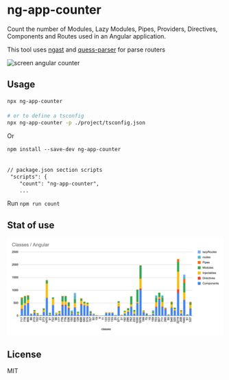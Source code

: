 # ng-app-counter

Count the number of Modules, Lazy Modules, Pipes, Providers, Directives, Components and Routes used in an Angular application.

This tool uses [ngast](https://github.com/ng-ast/ngast) and [quess-parser](https://github.com/guess-js/guess/tree/master/packages/guess-parser) for parse routers

<img width="300" src="https://raw.githubusercontent.com/irustm/ng-app-counter/master/assets/screenv050.png" alt="screen angular counter">

## Usage

```bash
npx ng-app-counter

# or to define a tsconfig
npx ng-app-counter -p ./project/tsconfig.json
```

Or
```
npm install --save-dev ng-app-counter


// package.json section scripts
 "scripts": {
    "count": "ng-app-counter",
    ...

```
Run `npm run count `

## Stat of use

<img src="https://raw.githubusercontent.com/irustm/ng-app-counter/master/assets/classes.jpg" alt="screen angular counter stat" width="800">

## License
MIT
